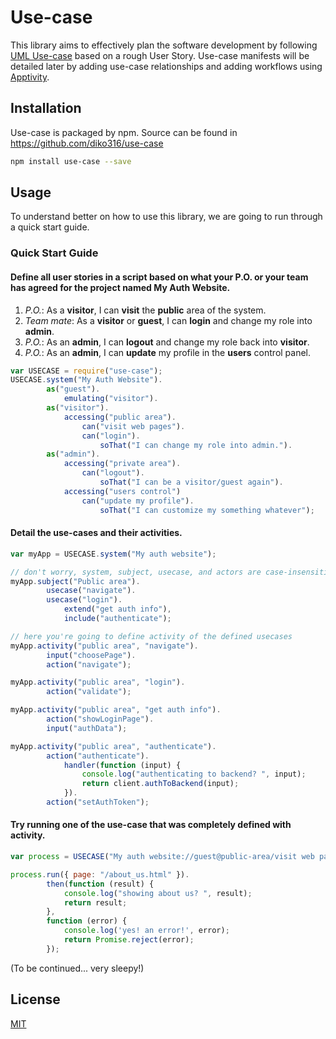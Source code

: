 # Use-case

This library aims to effectively plan the software development by following [UML Use-case](https://en.wikipedia.org/wiki/Use_case) based on a rough User Story. Use-case manifests will be detailed later by adding use-case relationships and adding workflows using [Apptivity](https://github.com/diko316/apptivity).


## Installation
Use-case is packaged by npm. Source can be found in https://github.com/diko316/use-case

```sh
npm install use-case --save
```

## Usage

To understand better on how to use this library, we are going to run through a quick start guide.

### Quick Start Guide

#### Define all user stories in a script based on what your P.O. or your team has agreed for the project named **My Auth Website**.

1. *P.O.*: As a **visitor**, I can **visit** the **public** area of the system.
2. *Team mate*:  As a **visitor** or **guest**, I can **login** and change my role into **admin**.
3. *P.O.*: As an **admin**, I can **logout** and change my role back into **visitor**.
4. *P.O.*: As an **admin**, I can **update** my profile in the **users** control panel.

```javascript
var USECASE = require("use-case");
USECASE.system("My Auth Website").
        as("guest").
            emulating("visitor").
        as("visitor").
            accessing("public area").
                can("visit web pages").
                can("login").
                    soThat("I can change my role into admin.").
        as("admin").
            accessing("private area").
                can("logout").
                    soThat("I can be a visitor/guest again").
            accessing("users control")
                can("update my profile").
                    soThat("I can customize my something whatever");
```

#### Detail the use-cases and their activities.

```javascript
var myApp = USECASE.system("My auth website");

// don't worry, system, subject, usecase, and actors are case-insensitive
myApp.subject("Public area").
		usecase("navigate").
        usecase("login").
        	extend("get auth info"),
            include("authenticate");

// here you're going to define activity of the defined usecases
myApp.activity("public area", "navigate").
		input("choosePage").
        action("navigate");

myApp.activity("public area", "login").
		action("validate");

myApp.activity("public area", "get auth info").
		action("showLoginPage").
        input("authData");

myApp.activity("public area", "authenticate").
		action("authenticate").
        	handler(function (input) {
            	console.log("authenticating to backend? ", input);
            	return client.authToBackend(input);
            }).
		action("setAuthToken");
```

#### Try running one of the use-case that was completely defined with activity.

```javascript
var process = USECASE("My auth website://guest@public-area/visit web pages");

process.run({ page: "/about_us.html" }).
        then(function (result) {
			console.log("showing about us? ", result);
            return result;
        },
        function (error) {
        	console.log('yes! an error!', error);
            return Promise.reject(error);
        });

```


(To be continued... very sleepy!)

## License

[MIT](https://opensource.org/licenses/MIT)
